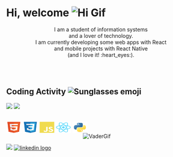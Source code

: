 # Hi, welcome <img src="https://github.com/EdsonLucasbd/EdsonLucasbd/blob/main/images/hi.gif?raw=true" width="30" alt="Hi Gif" /></h2>

<p align="center">
  I am a student of information systems <br/>
  and a lover of technology. <br/>
  I am currently developing some web apps with React <br/>
  and mobile projects with React Native <br/>
  (and I love it! :heart_eyes:).
</p>

<br/><br/>

## Coding Activity <img width="30" src="https://emojis.slackmojis.com/emojis/images/1531849430/4246/blob-sunglasses.gif?1531849430" alt="Sunglasses emoji" />


<p>
  <img src="https://github-readme-stats.vercel.app/api?username=EdsonLucasbd&count_private=true&show_icons=true&theme=great-gatsby" />
  <img height=195px src="https://github-readme-stats.vercel.app/api/top-langs/?username=EdsonLucasbd&layout=compact&theme=great-gatsby" />
</p>

<div style="display: inline_block"><br>
  <img align="center" alt="HTML" height="30" width="40" src='https://raw.githubusercontent.com/devicons/devicon/master/icons/html5/html5-original.svg'>
  <img align="center" alt="CSS" height="30" width="40" src='https://raw.githubusercontent.com/devicons/devicon/master/icons/css3/css3-original.svg'>
  <img align="center" alt="Js" height="30" width="40" src='https://raw.githubusercontent.com/devicons/devicon/master/icons/javascript/javascript-plain.svg'>
  <img align="center" alt="React" height="30" width="40" src='https://raw.githubusercontent.com/devicons/devicon/master/icons/react/react-original.svg'>
  <img align="center" alt="Python" height="30" width="40" src='https://raw.githubusercontent.com/devicons/devicon/master/icons/python/python-original.svg'>
  <img align="right" alt="VaderGif" width="300px" src='https://mir-s3-cdn-cf.behance.net/project_modules/max_1200/d296dd68040289.5b4f1d967b1ee.gif'> 
</div>

##
<div>
  <a href="https://www.linkedin.com/in/edson-lucas-b9310415b/" target="_blank"><img src="https://img.shields.io/badge/LinkedIn-0077B5?style=for-the-badge&logo=linkedin&logoColor=white" target="_blank"></a>
  
  <a href="mailto:edsonlucas.lucas@gmail.com">
    <img src="https://img.shields.io/badge/Gmail-D14836?style=for-the-badge&logo=gmail&logoColor=white" alt="linkedin logo" />
  </a>
</div>

